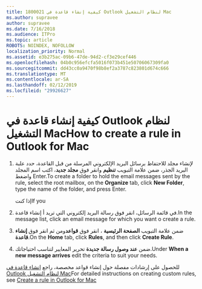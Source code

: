```yaml
---
title: 1800021 كيفية إنشاء قاعدة في Outlook لنظام التشغيل Mac
ms.author: supravee
author: supravee
ms.date: 7/16/2018
ms.audience: ITPro
ms.topic: article
ROBOTS: NOINDEX, NOFOLLOW
localization_priority: Normal
ms.assetid: e3b275ac-09b6-47de-94d2-cf3e29cef446
ms.openlocfilehash: 04b0c956efcfa5016f073b451e50706067309fa0
ms.sourcegitcommit: dd43cc0a9470f98b8ef2a3787c823801d674c666
ms.translationtype: MT
ms.contentlocale: ar-SA
ms.lasthandoff: 02/12/2019
ms.locfileid: "29926627"
---
```

# <a name="how-to-create-a-rule-in-outlook-for-mac"></a><span data-ttu-id="3356d-102">كيفية إنشاء قاعدة في Outlook لنظام التشغيل Mac</span><span class="sxs-lookup"><span data-stu-id="3356d-102">How to create a rule in Outlook for Mac</span></span>

1. <span data-ttu-id="3356d-103">لإنشاء مجلد للاحتفاظ برسائل البريد الإلكتروني المرسلة من قبل القاعدة، حدد علبة البريد الجذر، ضمن علامة التبويب **تنظيم** وانقر فوق **مجلد جديد**، اكتب اسم المجلد واضغط Enter.</span><span class="sxs-lookup"><span data-stu-id="3356d-103">To create a folder to hold the email messages sent by the rule, select the root mailbox, on the **Organize** tab, click **New Folder**, type the name of the folder, and press Enter.</span></span>
    
    <span data-ttu-id="3356d-104">إذا كنت</span><span class="sxs-lookup"><span data-stu-id="3356d-104">If you</span></span> 
    
2. <span data-ttu-id="3356d-105">في قائمة الرسائل، انقر فوق رسالة البريد إلكتروني التي تريد أ إنشاء قاعدة.</span><span class="sxs-lookup"><span data-stu-id="3356d-105">In the message list, click an email message for which you want o create a rule.</span></span>
    
3. <span data-ttu-id="3356d-106">ضمن علامة التبويب **الصفحة الرئيسية** ، انقر فوق **قواعد**ومن ثم انقر فوق **إنشاء قاعدة**.</span><span class="sxs-lookup"><span data-stu-id="3356d-106">On the **Home** tab, click **Rules**, and then click **Create Rule**.</span></span>
    
4. <span data-ttu-id="3356d-107">ضمن **عند وصول رسالة جديدة** تحرير المعايير لتناسب احتياجاتك.</span><span class="sxs-lookup"><span data-stu-id="3356d-107">Under **When a new message arrives** edit the criteria to suit your needs.</span></span> 
    
<span data-ttu-id="3356d-108">للحصول على إرشادات مفصلة حول إنشاء قواعد مخصصة، راجع [إنشاء قاعدة في Outlook لنظام التشغيل Mac](https://aka.ms/AA1uy0v)</span><span class="sxs-lookup"><span data-stu-id="3356d-108">For detailed instructions on creating custom rules, see [Create a rule in Outlook for Mac](https://aka.ms/AA1uy0v)</span></span>
  

